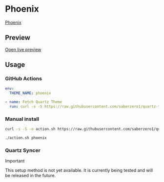 # Phoenix

[Phoenix](https://github.com/RyzenFromFire)

## Preview

[Open live preview](https://quartz-themes.github.io/phoenix/)

## Usage

### GitHub Actions

```yaml
env:
  THEME_NAME: phoenix
```

```yaml
- name: Fetch Quartz Theme
  run: curl -s -S https://raw.githubusercontent.com/saberzero1/quartz-themes/master/action.sh | bash -s -- $THEME_NAME
```

### Manual install

```bash
curl -s -S -o action.sh https://raw.githubusercontent.com/saberzero1/quartz-themes/master/action.sh

./action.sh phoenix
```

### Quartz Syncer

> [!IMPORTANT]
> This setup method is not yet available. It is currently being tested and will be released in the future.
